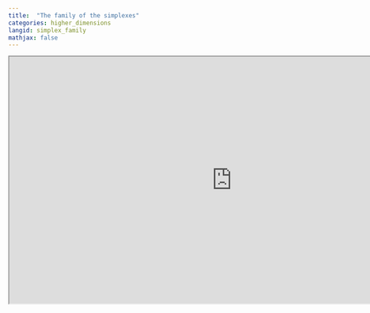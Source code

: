 ```yaml
---
title:  "The family of the simplexes"
categories: higher_dimensions
langid: simplex_family
mathjax: false
---
```


<iframe width="900" height="500"
	src="https://www.youtube.com/embed/uuOPC55HDQE?rel=0">
</iframe>
